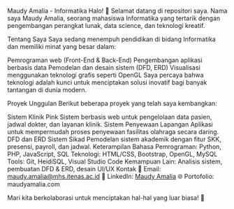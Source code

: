 Maudy Amalia - Informatika
Halo! 👋
Selamat datang di repositori saya. Nama saya Maudy Amalia, seorang mahasiswa Informatika yang tertarik dengan pengembangan perangkat lunak, data science, dan teknologi kreatif.

Tentang Saya
Saya sedang menempuh pendidikan di bidang Informatika dan memiliki minat yang besar dalam:

Pemrograman web (Front-End & Back-End)
Pengembangan aplikasi berbasis data
Pemodelan dan desain sistem (DFD, ERD)
Visualisasi menggunakan teknologi grafis seperti OpenGL
Saya percaya bahwa teknologi adalah kunci untuk menciptakan solusi inovatif bagi banyak tantangan di dunia modern.

Proyek Unggulan
Berikut beberapa proyek yang telah saya kembangkan:

Sistem Klinik Pink
Sistem berbasis web untuk pengelolaan data pasien, jadwal dokter, dan layanan klinik.
Sistem Penyewaan Lapangan
Aplikasi untuk mempermudah proses penyewaan fasilitas olahraga secara daring.
DFD dan ERD Sistem Sikad
Pemodelan sistem akademik dengan fitur SKK, presensi, payroll, dan jadwal.
Keterampilan
Bahasa Pemrograman: Python, PHP, JavaScript, SQL
Teknologi: HTML/CSS, Bootstrap, OpenGL, MySQL
Tools: Git, HeidiSQL, Visual Studio Code
Kemampuan Lain: Analisis sistem, pembuatan DFD & ERD, desain UI/UX
Kontak
📧 Email: maudy.amalia@mhs.itenas.ac.id
🔗 LinkedIn: [Maudy Amalia](https://www.linkedin.com/in/maudyamalia)
🌐 Portofolio: maudyamalia.com

Mari kita berkolaborasi untuk menciptakan hal-hal yang luar biasa! 🚀
